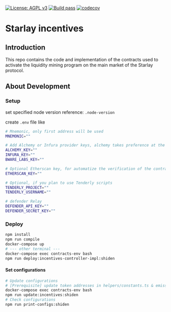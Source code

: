 [![License: AGPL v3](https://img.shields.io/badge/License-AGPL%20v3-blue.svg)](https://www.gnu.org/licenses/agpl-3.0)
[![Build pass](https://github.com/starlay-finance/starlay-incentives-controller/actions/workflows/node.js.yml/badge.svg)](https://github.com/starlay-finance/starlay-incentives-controller/actions/workflows/node.js.yml)
[![codecov](https://codecov.io/gh/starlay-finance/starlay-incentives-controller/branch/master/graph/badge.svg?token=DRFNLw506C)](https://codecov.io/gh/starlay-finance/starlay-incentives-controller)

# Starlay incentives

## Introduction

This repo contains the code and implementation of the contracts used to activate the liquidity mining program on the main market of the Starlay protocol.

## About Development

### Setup

set specified node version
reference: `.node-version`

create `.env` file like

```bash
# Mnemonic, only first address will be used
MNEMONIC=""

# Add Alchemy or Infura provider keys, alchemy takes preference at the config level
ALCHEMY_KEY=""
INFURA_KEY=""
BWARE_LABS_KEY=""

# Optional Etherscan key, for automatize the verification of the contracts at Etherscan
ETHERSCAN_KEY=""

# Optional, if you plan to use Tenderly scripts
TENDERLY_PROJECT=""
TENDERLY_USERNAME=""

# defender Relay
DEFENDER_API_KEY=""
DEFENDER_SECRET_KEY=""
```

### Deploy

```bash
npm install
npm run compile
docker-compose up
# --- other terminal ---
docker-compose exec contracts-env bash
npm run deploy:incentives-controller-impl:shiden
```

#### Set configurations

```bash
# Update configurations
# [Prerequisite] update token addresses in helpers/constants.ts & emission manager address
docker-compose exec contracts-env bash
npm run update:incentives:shiden
# Check configurations
npm run print-configs:shiden
```
